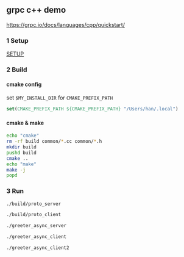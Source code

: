 ## grpc c++ demo

https://grpc.io/docs/languages/cpp/quickstart/

### 1 Setup
[SETUP](SETUP.md)

### 2 Build

#### cmake config

set `$MY_INSTALL_DIR` for `CMAKE_PREFIX_PATH`

```cmake
set(CMAKE_PREFIX_PATH ${CMAKE_PREFIX_PATH} "/Users/han/.local")
```

#### cmake & make

```bash
echo "cmake"
rm -rf build common/*.cc common/*.h
mkdir build
pushd build
cmake ..
echo "make"
make -j
popd
```

### 3 Run
```bash
./build/proto_server
```

```bash
./build/proto_client
```


```bash
./greeter_async_server
```

```bash
./greeter_async_client
```

```bash
./greeter_async_client2
```